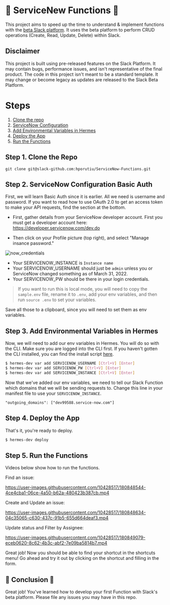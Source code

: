 # 🤖 ServiceNew Functions 🤖

This project aims to speed up the time to understand & implement functions with the [beta Slack platform](https://api.slack.com/future/quickstart). It uses the beta platform to perform CRUD operations (Create, Read, Update, Delete) within Slack. 

## Disclaimer
This project is built using pre-released features on the Slack Platform. It may contain bugs, performance issues, and isn't representative of the final product. The code in this project isn't meant to be a standard template. It may change or become legacy as updates are released to the Slack Beta Platform.

# Steps 
1. [Clone the repo](#step-1-clone-the-repo)
2. [ServiceNow Configuration](#step-2-ServiceNow-configuration-basic-auth)
3. [Add Environmental Variables in Hermes](#step-3-add-environmental-variables-in-hermes)
4. [Deploy the App](#step-4-deploy-the-app)
4. [Run the Functions](#step-4-run-the-functions)

## Step 1. Clone the Repo

```git clone git@slack-github.com:hporutiu/ServiceNow-Functions.git```

## Step 2. ServiceNow Configuration Basic Auth

First, we will learn Basic Auth since it is earlier. All we need is username and password. If you want to read how to use 
OAuth 2.0 to get an access token to make your API requests, find the section at the bottom.

* First, gather details from your ServiceNow developer account. First you must get a developer account here: https://developer.servicenow.com/dev.do

* Then click on your Profile picture (top right), and select "Manage insance password."

![now_credentials](https://media.slack-github.com/user/2212/files/899f8480-b0d8-11ec-8434-13044b9d4ae8)

* Your SERVICENOW_INSTANCE is `Instance name`
* Your SERVICENOW_USERNAME should just be `admin` unless you or ServiceNow changed something as of March 31, 2022.
* Your SERVICENOW_PW should be there in your login credentials.

> If you want to run this is local mode, you will need to copy the `sample.env` file, rename it to `.env`, add your env variables, and then run `source .env` to set your variables. 

Save all those to a clipboard, since you will need to set them as env variables.

## Step 3. Add Environmental Variables in Hermes
Now, we will need to add our env variables in Hermes. You will do so with the CLI. Make sure you are logged into the CLI first. If you haven't gotten the CLI installed, 
you can find the install script [here](https://api.slack.com/future/quickstart).

```bash
$ hermes-dev var add SERVICENOW_USERNAME [Ctrl+V] [Enter]
$ hermes-dev var add SERVICENOW_PW [Ctrl+V] [Enter]
$ hermes-dev var add SERVICENOW_INSTANCE [Ctrl+V] [Enter]
```

Now that we've added our env variables, we need to tell our Slack Function which domains that we will be sending requests to.
Change this line in your manifest file to use your `SERVICENOW_INSTANCE`.

```
"outgoing_domains": ["dev99588.service-now.com"]
```

## Step 4. Deploy the App

That's it, you're ready to deploy.

```bash
$ hermes-dev deploy
```

## Step 5. Run the Functions

Videos below show how to run the functions.

Find an issue:

https://user-images.githubusercontent.com/10428517/180848544-4ce4cba1-06ce-4a50-b62a-480423b387cb.mp4

Create and Update an issue:

https://user-images.githubusercontent.com/10428517/180848634-04c35065-c630-437c-91b5-655d664deaf3.mp4

Update status and Filter by Assignee:

https://user-images.githubusercontent.com/10428517/180849079-eceb0620-8c62-4b3c-abf2-7e09ba5814b7.mp4

Great job! Now you should be able to find your shortcut in the shortcuts menu! Go ahead and try it out by clicking on the shortcut and filling in the form.

## 🎊 Conclusion 🎊 

Great job! You've learned how to develop your first Function with Slack's beta platform. Please file any issues you may have in this repo.
